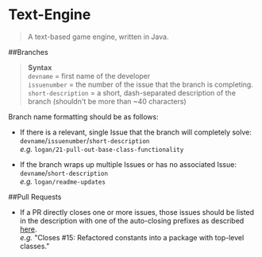 # Text-Engine
> A text-based game engine, written in Java.

##Branches
> __Syntax__  
> `devname` = first name of the developer  
> `issuenumber` = the number of the issue that the branch is completing.  
> `short-description` = a short, dash-separated description of the branch
  (shouldn't be more than ~40 characters)

Branch name formatting should be as follows:
- If there is a relevant, single Issue that the branch will completely solve:  
  `devname`/`issuenumber`/`short-description`  
  _e.g._ `logan/21-pull-out-base-class-functionality`

- If the branch wraps up multiple Issues or has no associated Issue:  
  `devname`/`short-description`  
  _e.g._ `logan/readme-updates`

##Pull Requests
- If a PR directly closes one or more issues, those issues should be listed in
the description with one of the auto-closing prefixes as described
[here](https://help.github.com/articles/closing-issues-via-commit-messages/).  
  _e.g._ "Closes #15: Refactored constants into a package with top-level classes."

